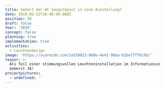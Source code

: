 ```yaml
---
title: Gehört der WC Saugstöpsel in eine Ausstellung?
date: 2019-02-22T16:40:50.068Z
position: 20
draft: false
Year: '2019'
concept: false
planning: true
implementation: true
activities:
  - Leuchtendesign
image: 'https://ucarecdn.com/1a339823-068e-4e42-96ba-61be77ff8c95/'
teaser: >-
  Als Teil einer stimmungsvollen Leuchteninstallation im Informationszentrum von
  Geberit JA!
projectpictures:
  - undefined: ''
---
```


